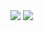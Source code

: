 <img src="https://i.ibb.co/GnXw9S9/Neues-Projekt-6.png">
<img src ="https://i.ibb.co/R0QjVvP/Neues-Projekt-6-2.png">
